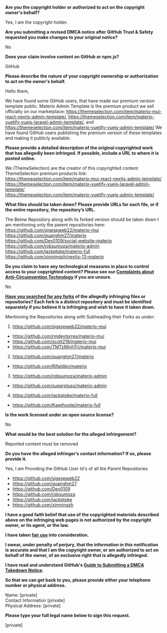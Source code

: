 **Are you the copyright holder or authorized to act on the copyright owner's behalf?**  
  
Yes, I am the copyright holder.  
  
**Are you submitting a revised DMCA notice after GitHub Trust & Safety requested you make changes to your original notice?**  
  
No  
  
**Does your claim involve content on GitHub or npm.js?**  
  
GitHub  
  
**Please describe the nature of your copyright ownership or authorization to act on the owner's behalf.**  
  
Hello there,  
  
We have found some GitHub users, that have made our premium version template public. Materio Admin Template is the premium product we sell officially on our marketplace: https://themeselection.com/item/materio-mui-react-nextjs-admin-template/, https://themeselection.com/item/materio-vuetify-vuejs-laravel-admin-template/, and https://themeselection.com/item/materio-vuetify-vuejs-admin-template/ We have found GitHub users publishing the premium version of these templates and making it publicly available.  
  
**Please provide a detailed description of the original copyrighted work that has allegedly been infringed. If possible, include a URL to where it is posted online.**  
  
We (ThemeSelection) are the creator of this copyrighted content ThemeSelection premium products link:  
https://themeselection.com/item/materio-mui-react-nextjs-admin-template/  
https://themeselection.com/item/materio-vuetify-vuejs-laravel-admin-template/  
https://themeselection.com/item/materio-vuetify-vuejs-admin-template/  
  
**What files should be taken down? Please provide URLs for each file, or if the entire repository, the repository’s URL.**  
  
The Below Repository along with its forked version should be taken down I am mentioning only the parent repositories here:  
https://github.com/sigespweb22/materio-mui  
https://github.com/quanghm27/materio  
https://github.com/Dev0109/social-website-materio  
https://github.com/robsumoza/materio-admin  
https://github.com/jackptoke/materio-full  
https://github.com/xinmingzh/nextjs-13-materio  
  
**Do you claim to have any technological measures in place to control access to your copyrighted content? Please see our <a href="https://docs.github.com/articles/guide-to-submitting-a-dmca-takedown-notice#complaints-about-anti-circumvention-technology">Complaints about Anti-Circumvention Technology</a> if you are unsure.**  
  
No  
  
**<a href="https://docs.github.com/articles/dmca-takedown-policy#b-what-about-forks-or-whats-a-fork">Have you searched for any forks</a> of the allegedly infringing files or repositories? Each fork is a distinct repository and must be identified separately if you believe it is infringing and wish to have it taken down.**  
  
Mentioning the Repositories along with Subheading their Forks as under:  
1) https://github.com/sigespweb22/materio-mui  
- https://github.com/rmdevtorres/materio-mui  
- https://github.com/scott219/materio-mui  
- https://github.com/TMTzMinhTri/materio-mui  
2) https://github.com/quanghm27/materio  
- https://github.com/Rifaldikn/materio  
3) https://github.com/robsumoza/materio-admin  
- https://github.com/superpluss/materio-admin  
4) https://github.com/jackptoke/materio-full  
- https://github.com/Kawthoolei/materio-full  
  
**Is the work licensed under an open source license?**  
  
No  
  
**What would be the best solution for the alleged infringement?**  
  
Reported content must be removed  
  
**Do you have the alleged infringer’s contact information? If so, please provide it.**  
  
Yes, I am Providing the GitHub User Id's of all the Parent Repositories  
- https://github.com/sigespweb22  
- https://github.com/quanghm27  
- https://github.com/Dev0109  
- https://github.com/robsumoza  
- https://github.com/jackptoke  
- https://github.com/xinmingzh  
  
**I have a good faith belief that use of the copyrighted materials described above on the infringing web pages is not authorized by the copyright owner, or its agent, or the law.**  
  
**I have taken <a href="https://www.lumendatabase.org/topics/22">fair use</a> into consideration.**  
  
**I swear, under penalty of perjury, that the information in this notification is accurate and that I am the copyright owner, or am authorized to act on behalf of the owner, of an exclusive right that is allegedly infringed.**  
  
**I have read and understand GitHub's <a href="https://docs.github.com/articles/guide-to-submitting-a-dmca-takedown-notice/">Guide to Submitting a DMCA Takedown Notice</a>.**  
  
**So that we can get back to you, please provide either your telephone number or physical address.**  
  
Name: [private]  
Contact Information [private]  
Physical Address: [private]  
  
**Please type your full legal name below to sign this request.**  
  
[private]  
